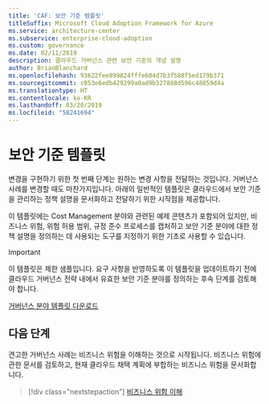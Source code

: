 ```yaml
---
title: 'CAF: 보안 기준 템플릿'
titleSuffix: Microsoft Cloud Adoption Framework for Azure
ms.service: architecture-center
ms.subservice: enterprise-cloud-adoption
ms.custom: governance
ms.date: 02/11/2019
description: 클라우드 거버넌스 관련 보안 기준의 개념 설명
author: BrianBlanchard
ms.openlocfilehash: 93622fee899824fffe604d7b3f588f5ed179b371
ms.sourcegitcommit: c053e6edb429299a0ad9b327888d596c48859d4a
ms.translationtype: HT
ms.contentlocale: ko-KR
ms.lasthandoff: 03/20/2019
ms.locfileid: "58241694"
---
```

# <a name="security-baseline-template"></a>보안 기준 템플릿

변경을 구현하기 위한 첫 번째 단계는 원하는 변경 사항을 전달하는 것입니다. 거버넌스 사례를 변경할 때도 마찬가지입니다. 아래의 일반적인 템플릿은 클라우드에서 보안 기준을 관리하는 정책 설명을 문서화하고 전달하기 위한 시작점을 제공합니다.

이 템플릿에는 Cost Management 분야와 관련된 예제 콘텐츠가 포함되어 있지만, 비즈니스 위험, 위험 허용 범위, 규정 준수 프로세스를 캡처하고 보안 기준 분야에 대한 정책 설명을 정의하는 데 사용되는 도구를 지정하기 위한 기초로 사용할 수 있습니다.

> [!IMPORTANT]
> 이 템플릿은 제한 샘플입니다. 요구 사항을 반영하도록 이 템플릿을 업데이트하기 전에 클라우드 거버넌스 전략 내에서 유효한 보안 기준 분야를 정의하는 후속 단계를 검토해야 합니다.

<!-- markdownlint-disable MD033 -->

 <a href="https://archcenter.blob.core.windows.net/cdn/fusion/governance/Governance Discipline Template.docx">거버넌스 분야 템플릿 다운로드</a>

<!-- markdownlint-enable MD033 -->

## <a name="next-steps"></a>다음 단계

견고한 거버넌스 사례는 비즈니스 위험을 이해하는 것으로 시작됩니다. 비즈니스 위험에 관한 문서를 검토하고, 현재 클라우드 채택 계획에 부합하는 비즈니스 위험을 문서화합니다.

> [!div class="nextstepaction"]
> [비즈니스 위험 이해](./business-risks.md)
